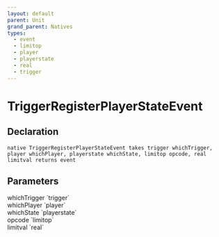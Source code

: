```yaml
---
layout: default
parent: Unit
grand_parent: Natives
types:
  - event
  - limitop
  - player
  - playerstate
  - real
  - trigger
---
```


# TriggerRegisterPlayerStateEvent

## Declaration

```
native TriggerRegisterPlayerStateEvent takes trigger whichTrigger, player whichPlayer, playerstate whichState, limitop opcode, real limitval returns event
```

## Parameters
<dl>
  <dt>whichTrigger `trigger`</dt>
  <dd></dd>

  <dt>whichPlayer `player`</dt>
  <dd></dd>

  <dt>whichState `playerstate`</dt>
  <dd></dd>

  <dt>opcode `limitop`</dt>
  <dd></dd>

  <dt>limitval `real`</dt>
  <dd></dd>
</dl>